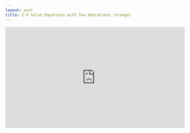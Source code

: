 ```yaml
---
layout: post
title: 2-4 Solve Equations with Two Operations (orange)
---
```

<iframe width="560" height="315" src="https://www.youtube.com/embed/4Lpxy0Wev_M" frameborder="0" allowfullscreen></iframe>
